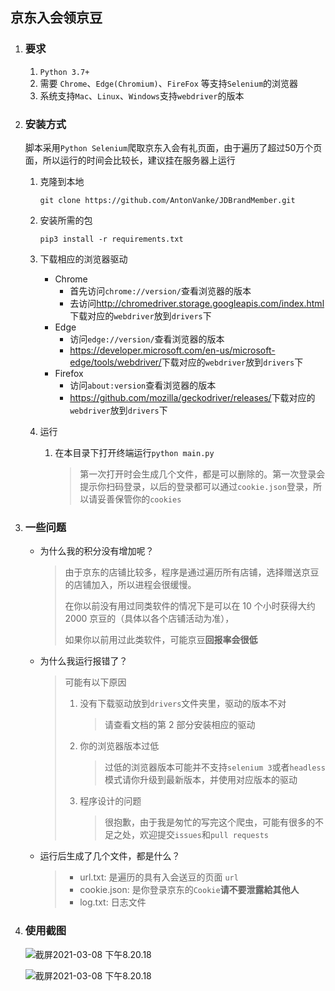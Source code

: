 ## 京东入会领京豆

1. ### 要求

   1. `Python 3.7+`
   2. 需要 `Chrome`、`Edge(Chromium)`、`FireFox` 等支持`Selenium`的浏览器
   3. 系统支持`Mac`、`Linux`、`Windows`支持`webdriver`的版本

2. ### 安装方式

   脚本采用`Python Selenium`爬取京东入会有礼页面，由于遍历了超过50万个页面，所以运行的时间会比较长，建议挂在服务器上运行

   1. 克隆到本地
      ```shell
      git clone https://github.com/AntonVanke/JDBrandMember.git
      ```

   2. 安装所需的包

      ```shell
      pip3 install -r requirements.txt
      ```

   3. 下载相应的浏览器驱动

      - Chrome
        - 首先访问`chrome://version/`查看浏览器的版本
        - 去访问<http://chromedriver.storage.googleapis.com/index.html>下载对应的`webdriver`放到`drivers`下
      - Edge
        - 访问`edge://version/`查看浏览器的版本
        - <https://developer.microsoft.com/en-us/microsoft-edge/tools/webdriver/>下载对应的`webdriver`放到`drivers`下
      - Firefox
        - 访问`about:version`查看浏览器的版本
        - <https://github.com/mozilla/geckodriver/releases/>下载对应的`webdriver`放到`drivers`下

   4. 运行

       1. 在本目录下打开终端运行`python main.py`

           >   第一次打开时会生成几个文件，都是可以删除的。第一次登录会提示你扫码登录，以后的登录都可以通过`cookie.json`登录，所以请妥善保管你的`cookies`

3. ### 一些问题

    -   为什么我的积分没有增加呢？

        >   由于京东的店铺比较多，程序是通过遍历所有店铺，选择赠送京豆的店铺加入，所以进程会很缓慢。
        >
        >   在你以前没有用过同类软件的情况下是可以在 10 个小时获得大约 2000 京豆的（具体以各个店铺活动为准），
        >
        >   如果你以前用过此类软件，可能京豆**回报率会很低**

    -   为什么我运行报错了？

        >   可能有以下原因
        >
        >   1.  没有下载驱动放到`drivers`文件夹里，驱动的版本不对
        >
        >       >   请查看文档的第 2 部分安装相应的驱动
        >
        >   2.  你的浏览器版本过低
        >
        >       >   过低的浏览器版本可能并不支持`selenium 3`或者`headless`模式请你升级到最新版本，并使用对应版本的驱动
        >
        >   3.  程序设计的问题
        >
        >       >   很抱歉，由于我是匆忙的写完这个爬虫，可能有很多的不足之处，欢迎提交`issues`和`pull requests`

    -   运行后生成了几个文件，都是什么？

        >   -   url.txt: 是遍历的具有入会送豆的页面 `url`
        >   -   cookie.json: 是你登录京东的`Cookie`**请不要泄露給其他人**
        >   -   log.txt: 日志文件



4. ### 使用截图

   ![截屏2021-03-08 下午8.20.18](https://github.com/AntonVanke/JDBrandMember/blob/main/readme.img/readme1.png?raw=true)
   

   ![截屏2021-03-08 下午8.20.18](https://github.com/AntonVanke/JDBrandMember/blob/main/readme.img/readme2.jpg?raw=true)